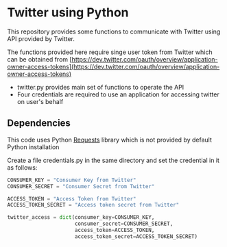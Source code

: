 # Twitter using Python #

This repository provides some functions to communicate with Twitter using API provided by Twitter.

The functions provided here require singe user token from Twitter which can be obtained from [https://dev.twitter.com/oauth/overview/application-owner-access-tokens](https://dev.twitter.com/oauth/overview/application-owner-access-tokens)


* twitter.py provides main set of functions to operate the API
* Four credentials are required to use an application for accessing twitter on user's behalf

## Dependencies ##
This code uses Python [Requests](http://docs.python-requests.org/en/master/) library which is not provided by default Python installation 

Create a file credentials.py in the same directory and set the credential in it as follows:

```python
CONSUMER_KEY = "Consumer Key from Twitter"
CONSUMER_SECRET = "Consumer Secret from Twitter"

ACCESS_TOKEN = "Access Token from Twitter"
ACCESS_TOKEN_SECRET = "Access token secret from Twitter"

twitter_access = dict(consumer_key=CONSUMER_KEY,
                      consumer_secret=CONSUMER_SECRET,
                      access_token=ACCESS_TOKEN,
                      access_token_secret=ACCESS_TOKEN_SECRET)

```
